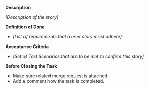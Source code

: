 **Description**

*[Description of the story]*

**Definition of Done**

* *[List of requirements that a user story must adhere]*

**Acceptance Criteria**

* *[Set of Test Scenarios that are to be met to confirm this story]*

**Before Closing the Task**
* Make sure related merge request is attached.
* Add a comment how the task is completed.